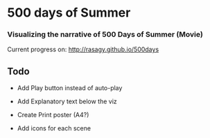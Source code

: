 500 days of Summer
==================

### Visualizing the narrative of 500 Days of Summer (Movie)

Current progress on: http://rasagy.github.io/500days

## Todo

- Add Play button instead of auto-play
- Add Explanatory text below the viz
- Create Print poster (A4?)

- Add icons for each scene

